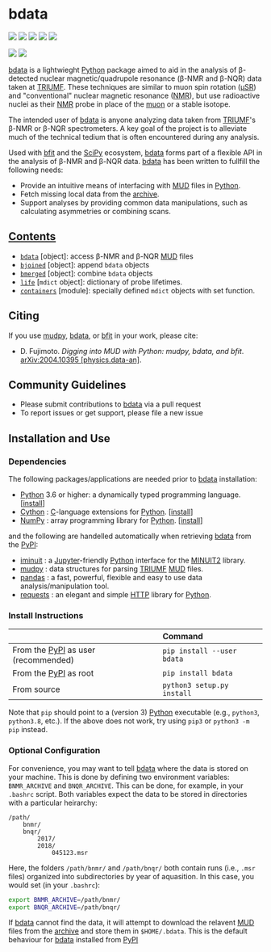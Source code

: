 # bdata 

<a href="https://pypi.org/project/bdata/" alt="PyPI Version"><img src="https://img.shields.io/pypi/v/bdata?label=PyPI%20Version"/></a>
<img src="https://img.shields.io/pypi/format/bdata?label=PyPI%20Format"/>
<img src="https://img.shields.io/github/languages/code-size/dfujim/bdata"/>
<img src="https://img.shields.io/tokei/lines/github/dfujim/bdata"/>
<img src="https://img.shields.io/pypi/l/bdata"/>

<a href="https://github.com/dfujim/bdata/commits/master" alt="Commits"><img src="https://img.shields.io/github/commits-since/dfujim/bdata/latest/master"/></a>
<a href="https://github.com/dfujim/bdata/commits/master" alt="Commits"><img src="https://img.shields.io/github/last-commit/dfujim/bdata"/></a>

[bdata] is a lightwieght [Python] package aimed to aid in the analysis of β-detected
nuclear magnetic/quadrupole resonance (β-NMR and β-NQR) data taken at [TRIUMF]. 
These techniques are similar to muon spin rotation ([μSR]) and "conventional"
nuclear magnetic resonance ([NMR]), but use radioactive nuclei as their [NMR]
probe in place of the [muon] or a stable isotope.

The intended user of [bdata] is anyone analyzing data taken from [TRIUMF]'s β-NMR or β-NQR spectrometers.
A key goal of the project is to alleviate much of the technical tedium that is
often encountered during any analysis.

Used with [bfit] and the [SciPy] ecosystem, [bdata] forms part of a flexible API
in the analysis of β-NMR and β-NQR data. [bdata] has been written to fullfill the following needs: 

* Provide an intuitive means of interfacing with [MUD] files in [Python].
* Fetch missing local data from the [archive]. 
* Support analyses by providing common data manipulations, such as calculating 
asymmetries or combining scans. 

## [Contents](https://github.com/dfujim/bdata/wiki)

* [`bdata`](https://github.com/dfujim/bdata/wiki/bdata) [object]: access β-NMR and β-NQR [MUD] files
* [`bjoined`](https://github.com/dfujim/bdata/wiki/bjoined) [object]: append `bdata` objects
* [`bmerged`](https://github.com/dfujim/bdata/wiki/bmerged) [object]: combine `bdata` objects
* [`life`](https://github.com/dfujim/bdata/wiki/life) [`mdict` object]: dictionary of probe lifetimes. 
* [`containers`](https://github.com/dfujim/bdata/wiki/containers) [module]: specially defined `mdict` objects with set function. 

## Citing

If you use [mudpy], [bdata], or [bfit] in your work, please cite:

- D. Fujimoto.
  <i>Digging into MUD with Python: mudpy, bdata, and bfit</i>.
  <a href="https://arxiv.org/abs/2004.10395">
  arXiv:2004.10395 [physics.data-an]</a>.

## Community Guidelines

* Please submit contributions to [bdata] via a pull request
* To report issues or get support, please file a new issue

## Installation and Use

### Dependencies

The following packages/applications are needed prior to [bdata] installation:
- [Python] 3.6 or higher: a dynamically typed programming language. [[install](https://wiki.python.org/moin/BeginnersGuide/Download)]
- [Cython] : [C]-language extensions for [Python]. [[install](https://cython.readthedocs.io/en/latest/src/quickstart/install.html)]
- [NumPy] : array programming library for [Python]. [[install](https://numpy.org/install/)]


and the following are handelled automatically when retrieving [bdata] from the [PyPI]:

- [iminuit] : a [Jupyter]-friendly [Python] interface for the [MINUIT2] library.
- [mudpy] : data structures for parsing [TRIUMF] [MUD] files.
- [pandas] : a fast, powerful, flexible and easy to use data analysis/manipulation tool.
- [requests] : an elegant and simple [HTTP] library for [Python].


### Install Instructions

|  | Command |
|:-- | :--|
From the [PyPI] as user (recommended) | `pip install --user bdata` |
From the [PyPI] as root | `pip install bdata` |
From source | `python3 setup.py install` |

Note that `pip` should point to a (version 3) [Python] executable
(e.g., `python3`, `python3.8`, etc.).
If the above does not work, try using `pip3` or `python3 -m pip` instead.

### Optional Configuration

For convenience,
you may want to tell [bdata] where the data is stored on your machine.
This is done by defining two environment variables:
`BNMR_ARCHIVE` and `BNQR_ARCHIVE`.
This can be done, for example, in your `.bashrc` script.
Both variables expect the data to be stored in directories with a particular
heirarchy:

```
/path/
    bnmr/
    bnqr/
        2017/
        2018/
            045123.msr
```

Here, the folders `/path/bnmr/` and `/path/bnqr/` both contain runs
(i.e., `.msr` files) organized into subdirectories by year of aquasition.
In this case, you would set (in your `.bashrc`):

```bash
export BNMR_ARCHIVE=/path/bnmr/
export BNQR_ARCHIVE=/path/bnqr/
```

If [bdata] cannot find the data, it will attempt to download the relavent [MUD] files 
from the [archive] and store them in `$HOME/.bdata`.
This is the default behaviour for [bdata] installed from [PyPI]
   

[Python]: https://www.python.org/
[SciPy]: https://www.scipy.org/
[Cython]: https://cython.org/
[NumPy]: https://numpy.org/
[pandas]: https://pandas.pydata.org/
[Matplotlib]: https://matplotlib.org/
[requests]: https://requests.readthedocs.io/en/master/
[Jupyter]: https://jupyter.org/

[YAML]: https://yaml.org/
[C]: https://en.wikipedia.org/wiki/C_(programming_language)
[HTTP]: https://en.wikipedia.org/wiki/Hypertext_Transfer_Protocol

[TRIUMF]: https://www.triumf.ca/
[CMMS]: https://cmms.triumf.ca
[MUD]: https://cmms.triumf.ca/mud/
[archive]: https://cmms.triumf.ca/mud/runSel.html

[UBC]: https://www.ubc.ca/
[μSR]: https://en.wikipedia.org/wiki/Muon_spin_spectroscopy
[NMR]: https://en.wikipedia.org/wiki/Nuclear_magnetic_resonance
[muon]: https://en.wikipedia.org/wiki/Muon

[PyPI]: https://pypi.org/project/bdata/
[mudpy]: https://github.com/dfujim/mudpy
[bdata]: https://github.com/dfujim/bdata
[bfit]: https://github.com/dfujim/bfit

[iminuit]: https://github.com/scikit-hep/iminuit
[MINUIT2]: https://root.cern/doc/master/Minuit2Page.html
